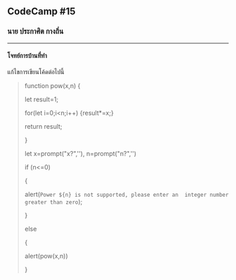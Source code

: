 ## CodeCamp #15

### นาย ประกาศิต กางถิ่น

---

#### โจทย์การบ้านที่ทำ

แก้ไขการเขียนโค้ดต่อไปนี้

> function pow(x,n) {
>
> let result=1;
>
> for(let i=0;i<n;i++) {result\*=x;}
>
> return result;
>
> }
>
> let x=prompt("x?",''), n=prompt("n?",'')
>
> if (n<=0)
>
> {
>
> alert(`Power ${n} is not supported, please enter an 
integer number greater than zero`);
>
> }
>
> else
>
> {
>
> alert(pow(x,n))
>
> }
